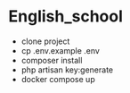 # English_school
- clone project
- cp .env.example .env
- composer install
- php artisan key:generate
- docker compose up
